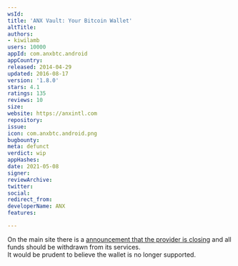 ```yaml
---
wsId: 
title: 'ANX Vault: Your Bitcoin Wallet'
altTitle: 
authors:
- kiwilamb
users: 10000
appId: com.anxbtc.android
appCountry: 
released: 2014-04-29
updated: 2016-08-17
version: '1.8.0'
stars: 4.1
ratings: 135
reviews: 10
size: 
website: https://anxintl.com
repository: 
issue: 
icon: com.anxbtc.android.png
bugbounty: 
meta: defunct
verdict: wip
appHashes: 
date: 2021-05-08
signer: 
reviewArchive: 
twitter: 
social: 
redirect_from: 
developerName: ANX
features: 

---
```


On the main site there is a [announcement that the provider is closing](https://anxpro.com/) and all funds should be withdrawn from its services.<br>
It would be prudent to believe the wallet is no longer supported.

